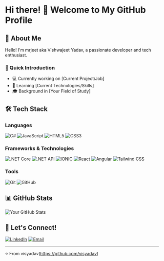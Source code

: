# Hi there! 👋 Welcome to My GitHub Profile

## 🚀 About Me

Hello! I'm mrjeet aka Vishwajeet Yadav, a passionate developer and tech enthusiast. 

### 🌟 Quick Introduction
- 💻 Currently working on [Current Project/Job]
- 🌱 Learning [Current Technologies/Skills]
- 🎓 Background in [Your Field of Study]

## 🛠️ Tech Stack

### Languages
![C#](https://img.shields.io/badge/-C%23-black?style=flat-square&logo=csharp)
![JavaScript](https://img.shields.io/badge/-JavaScript-black?style=flat-square&logo=javascript)
![HTML5](https://img.shields.io/badge/-HTML5-black?style=flat-square&logo=html5)
![CSS3](https://img.shields.io/badge/-CSS3-black?style=flat-square&logo=css3)

### Frameworks & Technologies
![.NET Core](https://img.shields.io/badge/-.NET%20Core-black?style=flat-square&logo=dotnet)
![.NET API](https://img.shields.io/badge/-.NET%20API-black?style=flat-square&logo=dotnet)
![IONIC](https://img.shields.io/badge/-IONIC-black?style=flat-square&logo=ionic)
![React](https://img.shields.io/badge/-React-black?style=flat-square&logo=react)
![Angular](https://img.shields.io/badge/-Angular-black?style=flat-square&logo=angular)
![Tailwind CSS](https://img.shields.io/badge/-Tailwind%20CSS-black?style=flat-square&logo=tailwindcss)

### Tools
![Git](https://img.shields.io/badge/-Git-black?style=flat-square&logo=git)
![GitHub](https://img.shields.io/badge/-GitHub-black?style=flat-square&logo=github)
<!-- Add more tools as needed -->

## 📊 GitHub Stats

![Your GitHub Stats](https://github-readme-stats.vercel.app/api?username=visyadav&show_icons=true&theme=radical)

## 🤝 Let's Connect!

[![LinkedIn](https://img.shields.io/badge/-LinkedIn-blue?style=flat-square&logo=Linkedin&logoColor=white)](https://www.linkedin.com/in/mrjeetyadu/)
[![Email](https://img.shields.io/badge/-Email-red?style=flat-square&logo=Gmail&logoColor=white)](visyadav9005@gmail.com)

---

⭐️ From visyadav(https://github.com/visyadav) 
